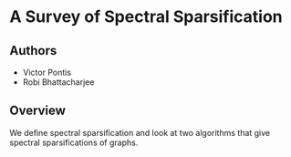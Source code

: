 A Survey of Spectral Sparsification
===================================

Authors
-------
+ Victor Pontis
+ Robi Bhattacharjee

Overview
--------
We define spectral sparsification and look at two algorithms that give spectral sparsifications of graphs. 